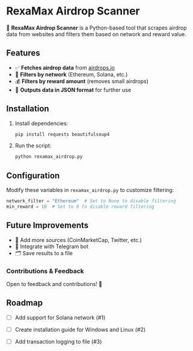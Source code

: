 # RexaMax Airdrop Scanner

🚀 **RexaMax Airdrop Scanner** is a Python-based tool that scrapes airdrop data from websites and filters them based on network and reward value.

## Features
- ✅ **Fetches airdrop data** from [airdrops.io](https://airdrops.io/)
- 🎯 **Filters by network** (Ethereum, Solana, etc.)
- 💰 **Filters by reward amount** (removes small airdrops)
- 📂 **Outputs data in JSON format** for further use

## Installation
1. Install dependencies:
   ```bash
   pip install requests beautifulsoup4
   ```
2. Run the script:
   ```bash
   python rexamax_airdrop.py
   ```

## Configuration
Modify these variables in `rexamax_airdrop.py` to customize filtering:
```python
network_filter = "Ethereum"  # Set to None to disable filtering
min_reward = 10  # Set to 0 to disable reward filtering
```

## Future Improvements
- 📡 Add more sources (CoinMarketCap, Twitter, etc.)
- 🤖 Integrate with Telegram bot
- 🗂 Save results to a file

### Contributions & Feedback
Open to feedback and contributions! 🚀

## Roadmap

- [ ] Add support for Solana network (#1)
- [ ] Create installation guide for Windows and Linux (#2)
- [ ] Add transaction logging to file (#3)

